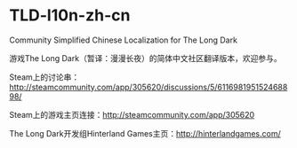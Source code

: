 # TLD-l10n-zh-cn
Community Simplified Chinese Localization for The Long Dark

游戏The Long Dark（暂译：漫漫长夜）的简体中文社区翻译版本，欢迎参与。

Steam上的讨论串：http://steamcommunity.com/app/305620/discussions/5/611698195152468898/

Steam上的游戏主页连接：http://steamcommunity.com/app/305620

The Long Dark开发组Hinterland Games主页：http://hinterlandgames.com/
